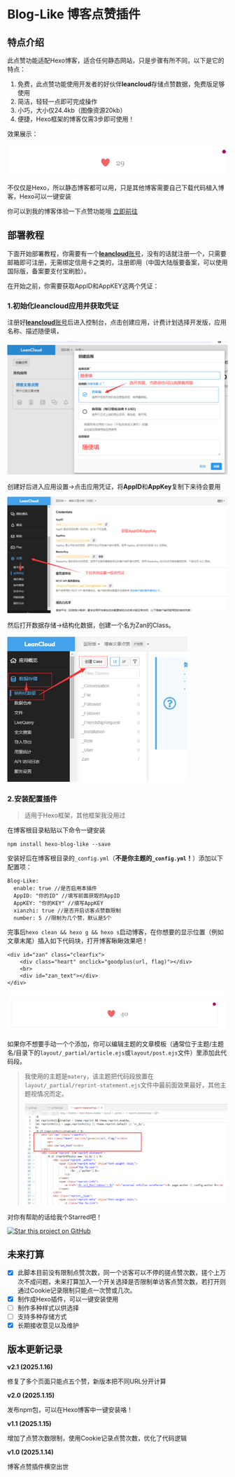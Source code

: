 # Blog-Like 博客点赞插件

## 特点介绍

此点赞功能适配Hexo博客，适合任何静态网站，只是步骤有所不同，以下是它的特点：

1. 免费，此点赞功能使用开发者的好伙伴**leancloud**存储点赞数据，免费版足够使用
2. 简洁，轻轻一点即可完成操作
3. 小巧，大小仅24.4kb（图像资源20kb）
4. 便捷，Hexo框架的博客仅需3步即可使用！

效果展示：

<img src="/images/效果展示.gif" style="zoom:80%;" />

不仅仅是Hexo，所以静态博客都可以用，只是其他博客需要自己下载代码植入博客，Hexo可以一键安装

你可以到我的博客体验一下点赞功能哦 [立即前往](https://100713.xyz/%E7%BD%91%E7%AB%99%E7%BB%B4%E6%8A%A4/Hexo%E5%8D%9A%E5%AE%A2%E5%8A%A0%E5%85%A5%E7%82%B9%E8%B5%9E%E5%8A%9F%E8%83%BD) 

## 部署教程

下面开始部署教程，你需要有一个[**leancloud**账号](https://www.leancloud.com/)，没有的话就注册一个，只需要邮箱即可注册，无需绑定信用卡之类的，注册即用（中国大陆版要备案，可以使用国际版，备案要支付宝刷脸）。

在开始之前，你需要获取AppID和AppKEY这两个凭证：

### 1.初始化leancloud应用并获取凭证

注册好[**leancloud**账号](https://www.leancloud.com/)后进入控制台，点击创建应用，计费计划选择开发版，应用名称、描述随便填，

<img src="/images/创建应用.png" style="zoom:80%;" />

创建好后进入应用设置→点击应用凭证，将**AppID**和**AppKey**复制下来待会要用

<img src="/images/获取应用凭证.png" style="zoom:80%;" />

然后打开数据存储→结构化数据，创建一个名为Zan的Class。

<img src="/images/创建Class.png" style="zoom:70%;" />

### 2.安装配置插件

> 适用于Hexo框架，其他框架我没用过

在博客根目录粘贴以下命令一键安装

```
npm install hexo-blog-like --save
```

安装好后在博客根目录的`_config.yml`（**不是你主题的`_config.yml`！**）添加以下配置项：

```
Blog-Like:
  enable: true //是否启用本插件
  AppID: "你的ID" //填写前面获取的AppID
  AppKEY: "你的KEY" //填写AppKEY
  xianzhi: true //是否开启访客点赞数限制
  number: 5 //限制为几个赞，默认是5个
```

完事后`hexo clean && hexo g && hexo s`启动博客，在你想要的显示位置（例如文章末尾）插入如下代码块，打开博客瞅瞅效果吧！

```
<div id="zan" class="clearfix">
    <div class="heart" onclick="goodplus(url, flag)"></div>
    <br>
    <div id="zan_text"></div>
</div>
```

<img src="/images/效果展示.png" style="zoom:80%;" />

如果你不想要手动一个个添加，你可以编辑主题的文章模板（通常位于主题/主题名/目录下的`layout/_partial/article.ejs`或`layout/post.ejs`文件）里添加此代码段。

> 我使用的主题是`matery`，该主题把代码段放置在`layout/_partial/reprint-statement.ejs`文件中最前面效果最好，其他主题视情况而定。
>
> <img src="/images/添加代码段.png" style="zoom:80%;" />

对你有帮助的话给我个Starred吧！

[![Star this project on GitHub](https://img.shields.io/github/stars/2010HCY/Blog-Like.svg?style=social)](https://github.com/2010HCY/Blog-Like)


## 未来打算

- [x] 此脚本目前没有限制点赞次数，同一个访客可以不停的搓点赞次数，搓个上万次不成问题，未来打算加入一个开关选择是否限制单访客点赞次数，若打开则通过Cookie记录限制只能点一次赞或几次。
- [x] 制作成Hexo插件，可以一键安装使用
- [ ] 制作多种样式以供选择
- [ ] 支持多种存储方式
- [x] 长期接收意见以及维护

## 版本更新记录

**v2.1 (2025.1.16)**

修复了多个页面只能点五个赞，新版本把不同URL分开计算

**v2.0 (2025.1.15)**

发布npm包，可以在Hexo博客中一键安装咯！

**v1.1 (2025.1.15)**

增加了点赞次数限制，使用Cookie记录点赞次数，优化了代码逻辑

**v1.0 (2025.1.14)**

博客点赞插件横空出世 



